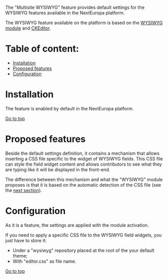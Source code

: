 The "Multisite WYSIWYG" feature provides default settings for the WYSIWYG features available in the NextEuropa platform.

The WYSIWYG feature available on the platform is based on the [WYSIWYG module](https://www.drupal.org/project/wysiwyg) and 
[CKEditor](http://ckeditor.com/).


Table of content:
=================
- [Installation](#installation)
- [Proposed features](#features)
- [Configuration](#configuration)

# Installation

The feature is enabled by default in the NextEuropa platform.


[Go to top](#table-of-content)

# Proposed features

Beside the default settings definition, it contains a mechanism that allows inserting a CSS file specific to the widget 
of WYSIWYG fields.
This CSS file can style the field widget content and allows contributors to see what they are typing like it will be displayed in the front-end.

The difference between this mechanism and what the "WYSIWYG" module proposes is that it is based on the automatic detection of the CSS file 
(see the [next section](#configuration)).

# Configuration
 
As it is a feature, the settings are applied with the module activation.
 
If you need to apply a specific CSS file to the WYSIWYG field widgets, you just have to store it:
* Under a "wysiwyg" repository placed at the root of the your default theme;
* With "editor.css" as file name.

[Go to top](#table-of-content)